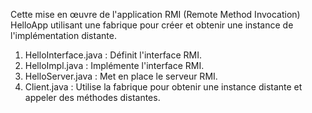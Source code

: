 Cette mise en œuvre de l'application RMI (Remote Method Invocation) HelloApp utilisant une fabrique 
pour créer et obtenir une instance de l'implémentation distante.

1. HelloInterface.java : Définit l'interface RMI.
2. HelloImpl.java : Implémente l'interface RMI.
3. HelloServer.java : Met en place le serveur RMI.
4. Client.java : Utilise la fabrique pour obtenir une instance distante et appeler des méthodes distantes.